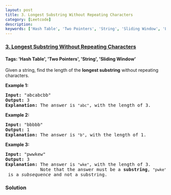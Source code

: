 ```yaml
---
layout: post
title: 3. Longest Substring Without Repeating Characters
category: [Leetcode]
description: 
keywords: ['Hash Table', 'Two Pointers', 'String', 'Sliding Window', 'Leetcode', 'Medium']
---
```

### [3. Longest Substring Without Repeating Characters](https://leetcode.com/problems/longest-substring-without-repeating-characters)

#### Tags: 'Hash Table', 'Two Pointers', 'String', 'Sliding Window'

<div class="content__u3I1 question-content__JfgR"><div><p>Given a string, find the length of the <b>longest substring</b> without repeating characters.</p>
<div>
<p><strong>Example 1:</strong></p>
<pre><strong>Input: </strong><span id="example-input-1-1">"abcabcbb"</span>
<strong>Output: </strong><span id="example-output-1">3 
<strong>Explanation:</strong></span> The answer is <code>"abc"</code>, with the length of 3. 
</pre>
<div>
<p><strong>Example 2:</strong></p>
<pre><strong>Input: </strong><span id="example-input-2-1">"bbbbb"</span>
<strong>Output: </strong><span id="example-output-2">1
</span><span id="example-output-1"><strong>Explanation: </strong>T</span>he answer is <code>"b"</code>, with the length of 1.
</pre>
<div>
<p><strong>Example 3:</strong></p>
<pre><strong>Input: </strong><span id="example-input-3-1">"pwwkew"</span>
<strong>Output: </strong><span id="example-output-3">3
</span><span id="example-output-1"><strong>Explanation: </strong></span>The answer is <code>"wke"</code>, with the length of 3. 
             Note that the answer must be a <b>substring</b>, <code>"pwke"</code> is a <i>subsequence</i> and not a substring.
</pre>
</div>
</div>
</div>
</div></div>

### Solution

